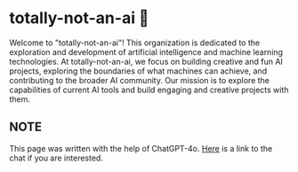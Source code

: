 # totally-not-an-ai 🤖

Welcome to "totally-not-an-ai"! This organization is dedicated to the exploration and development of artificial intelligence and machine learning technologies. At totally-not-an-ai, we focus on building creative and fun AI projects, exploring the boundaries of what machines can achieve, and contributing to the broader AI community. Our mission is to explore the capabilities of current AI tools and build engaging and creative projects with them.

## NOTE

This page was written with the help of ChatGPT-4o. [Here](https://chatgpt.com/share/e1a9c534-d74c-43f9-acc4-6f7431a82276) is a link to the chat if you are interested.

